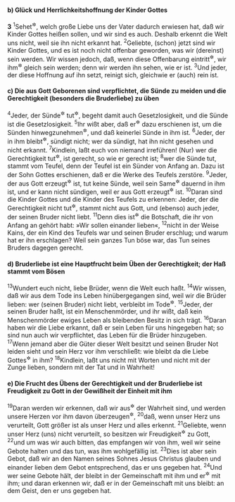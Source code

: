 #### b) Glück und Herrlichkeitshoffnung der Kinder Gottes

__3__
<sup>1</sup>Sehet<sup title="= erkennet wohl">&#x2732;</sup>, welch große Liebe uns der Vater dadurch erwiesen hat, daß wir Kinder Gottes heißen sollen, und wir sind es auch. Deshalb erkennt die Welt uns nicht, weil sie ihn nicht erkannt hat.
<sup>2</sup>Geliebte, (schon) jetzt sind wir Kinder Gottes, und es ist noch nicht offenbar geworden, was wir (dereinst) sein werden. Wir wissen jedoch, daß, wenn diese Offenbarung eintritt<sup title="= eingetreten sein wird">&#x2732;</sup>, wir ihm<sup title="d.h. dem Auferstandenen">&#x2732;</sup> gleich sein werden; denn wir werden ihn sehen, wie er ist.
<sup>3</sup>Und jeder, der diese Hoffnung auf ihn setzt, reinigt sich, gleichwie er (auch) rein ist.

#### c) Die aus Gott Geborenen sind verpflichtet, die Sünde zu meiden und die Gerechtigkeit (besonders die Bruderliebe) zu üben

<sup>4</sup>Jeder, der Sünde<sup title="vgl. Joh 16,9">&#x2732;</sup> tut<sup title="oder: begeht">&#x2732;</sup>, begeht damit auch Gesetzlosigkeit, und die Sünde ist die Gesetzlosigkeit.
<sup>5</sup>Ihr wißt aber, daß er<sup title="d.h. Jesus">&#x2732;</sup> dazu erschienen ist, um die Sünden hinwegzunehmen<sup title="= zu tilgen">&#x2732;</sup>, und daß keinerlei Sünde in ihm ist.
<sup>6</sup>Jeder, der in ihm bleibt<sup title="2,24">&#x2732;</sup>, sündigt nicht; wer da sündigt, hat ihn nicht gesehen und nicht erkannt.
<sup>7</sup>Kindlein, laßt euch von niemand irreführen! (Nur) wer die Gerechtigkeit tut<sup title="= übt">&#x2732;</sup>, ist gerecht, so wie er gerecht ist;
<sup>8</sup>wer die Sünde tut, stammt vom Teufel, denn der Teufel ist ein Sünder von Anfang an. Dazu ist der Sohn Gottes erschienen, daß er die Werke des Teufels zerstöre.
<sup>9</sup>Jeder, der aus Gott erzeugt<sup title="oder: geboren">&#x2732;</sup> ist, tut keine Sünde, weil sein Same<sup title="= der Lebenskeim aus Gott">&#x2732;</sup> dauernd in ihm ist, und er kann nicht sündigen, weil er aus Gott erzeugt<sup title="oder: geboren">&#x2732;</sup> ist.
<sup>10</sup>Daran sind die Kinder Gottes und die Kinder des Teufels zu erkennen: Jeder, der die Gerechtigkeit nicht tut<sup title="oder: übt">&#x2732;</sup>, stammt nicht aus Gott, und (ebenso) auch jeder, der seinen Bruder nicht liebt.
<sup>11</sup>Denn dies ist<sup title="= so lautet">&#x2732;</sup> die Botschaft, die ihr von Anfang an gehört habt: »Wir sollen einander lieben«,
<sup>12</sup>nicht in der Weise Kains, der ein Kind des Teufels war und seinen Bruder erschlug; und warum hat er ihn erschlagen? Weil sein ganzes Tun böse war, das Tun seines Bruders dagegen gerecht.

#### d) Bruderliebe ist eine Hauptfrucht beim Üben der Gerechtigkeit; der Haß stammt vom Bösen

<sup>13</sup>Wundert euch nicht, liebe Brüder, wenn die Welt euch haßt.
<sup>14</sup>Wir wissen, daß wir aus dem Tode ins Leben hinübergegangen sind, weil wir die Brüder lieben: wer (seinen Bruder) nicht liebt, verbleibt im Tode<sup title="d.h. in der Gottgeschiedenheit">&#x2732;</sup>.
<sup>15</sup>Jeder, der seinen Bruder haßt, ist ein Menschenmörder, und ihr wißt, daß kein Menschenmörder ewiges Leben als bleibenden Besitz in sich trägt.
<sup>16</sup>Daran haben wir die Liebe erkannt, daß er sein Leben für uns hingegeben hat; so sind nun auch wir verpflichtet, das Leben für die Brüder hinzugeben.
<sup>17</sup>Wenn jemand aber die Güter dieser Welt besitzt und seinen Bruder Not leiden sieht und sein Herz vor ihm verschließt: wie bleibt da die Liebe Gottes<sup title="d.h. zu Gott">&#x2732;</sup> in ihm?
<sup>18</sup>Kindlein, laßt uns nicht mit Worten und nicht mit der Zunge lieben, sondern mit der Tat und in Wahrheit!

#### e) Die Frucht des Übens der Gerechtigkeit und der Bruderliebe ist Freudigkeit zu Gott in der Gewißheit der Einheit mit ihm

<sup>19</sup>Daran werden wir erkennen, daß wir aus<sup title="= Kinder">&#x2732;</sup> der Wahrheit sind, und werden unsere Herzen vor ihm davon überzeugen<sup title="= zu der beruhigenden Gewißheit bringen">&#x2732;</sup>,
<sup>20</sup>daß, wenn unser Herz uns verurteilt, Gott größer ist als unser Herz und alles erkennt.
<sup>21</sup>Geliebte, wenn unser Herz (uns) nicht verurteilt, so besitzen wir Freudigkeit<sup title="= freudige Zuversicht">&#x2732;</sup> zu Gott,
<sup>22</sup>und um was wir auch bitten, das empfangen wir von ihm, weil wir seine Gebote halten und das tun, was ihm wohlgefällig ist.
<sup>23</sup>Dies ist aber sein Gebot, daß wir an den Namen seines Sohnes Jesus Christus glauben und einander lieben dem Gebot entsprechend, das er uns gegeben hat.
<sup>24</sup>Und wer seine Gebote hält, der bleibt in der Gemeinschaft mit ihm und er<sup title="d.h. Gott">&#x2732;</sup> mit ihm; und daran erkennen wir, daß er in der Gemeinschaft mit uns bleibt: an dem Geist, den er uns gegeben hat.